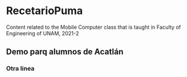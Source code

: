 # RecetarioPuma

Content related to the Mobile Computer class that is taught in Faculty of Engineering of UNAM, 2021-2

## Demo parq alumnos de Acatlán
### Otra linea

